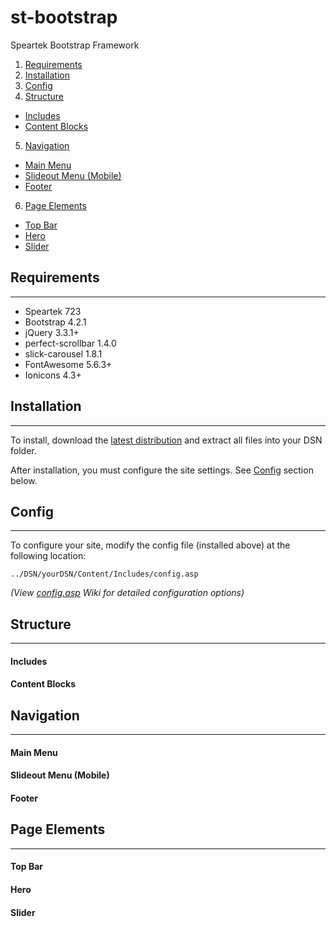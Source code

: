 # st-bootstrap
Speartek Bootstrap Framework

1. [Requirements](#requirements)
2. [Installation](#installation)
3. [Config](#config)
4. [Structure](#structure)
  - [Includes](#includes)
  - [Content Blocks](#content-blocks)
5. [Navigation](#navigation)
  - [Main Menu](#main-menu)
  - [Slideout Menu (Mobile)](#slideout-menu-mobile)
  - [Footer](#footer)
6. [Page Elements](#page-elements)
  - [Top Bar](#top-bar)
  - [Hero](#hero)
  - [Slider](#slider)

## Requirements
---
- Speartek 723
- Bootstrap 4.2.1
- jQuery 3.3.1+
- perfect-scrollbar 1.4.0
- slick-carousel 1.8.1
- FontAwesome 5.6.3+
- Ionicons 4.3+

## Installation
---
To install, download the [latest distribution](#download) and extract all files into your DSN folder.

After installation, you must configure the site settings. See [Config](#config) section below.

## Config
---
To configure your site, modify the config file (installed above) at the following location:

```../DSN/yourDSN/Content/Includes/config.asp```

<i>(View [config.asp](#) Wiki for detailed configuration options)</i>

## Structure
---
#### Includes
#### Content Blocks

## Navigation
---
#### Main Menu
#### Slideout Menu (Mobile)
#### Footer

## Page Elements
---
#### Top Bar
#### Hero
#### Slider